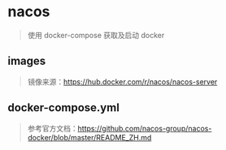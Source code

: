 # nacos
> 使用 docker-compose 获取及启动 docker

## images
> 镜像来源：https://hub.docker.com/r/nacos/nacos-server

## docker-compose.yml
> 参考官方文档：https://github.com/nacos-group/nacos-docker/blob/master/README_ZH.md